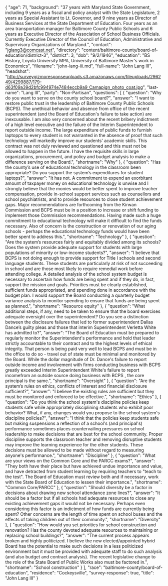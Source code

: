 {
  "age": 71,
  "background": "37 years with Maryland State Government, including 9 years as a fiscal and policy analyst with the State Legislature, 2 years as Special Assistant to Lt. Governor, and 9 nine years as Director of Business Services at the State Department of Education. Four years as an area transportation manager for Baltimore County Public Schools and 6 years as Executive Director of the Association of School Business Officials. Currently Executive Director of the Council of Education, Administrative and Supervisory Organizations of Maryland.",
  "contact": "jglang3@comcast.net",
  "directory": "content/baltimore-county/board-of-education/district-3",
  "district": 3,
  "dob": "9/2/1946",
  "education": "BS History, Loyola University MPA, University of Baltimore Master's work in Economics",
  "filename": "john-lang-iii.md",
  "full-name": "John Lang III",
  "headshot": "http://surveygizmoresponseuploads.s3.amazonaws.com/fileuploads/296249/4299887/179-d63f09a39d2bfc994974e7484eccb9a9_Camapign_photo_coat.jpg",
  "last-name": "Lang III",
  "party": "Non-Partisan",
  "questions": [
    {
      "question": "Why do you want to serve on the county school board?",
      "answer": "I want to restore public trust in the leadership of Baltimore County Public Schools (BCPS). The unethical behavior and absence from office of the recent superintendent (and the Board of Education's failure to take action) are inexcusable. I am also very concerned about the recent bribery indictment of a high level executive and the failure of the Interim Superintendent to report outside income. The large expenditure of public funds to furnish laptopps to every student is not warranted in the absence of proof that such technology will markedly improve our students' academic skills. This contract was not duly reviewed and questioned and this must not be allowed to happen in the future. I have the requisite skills in large organizations, procurement, and policy and budget analysis to make a difference serving on the Board.",
      "shortname": "Why"
    },
    {
      "question": "Has the county’s use of educational technology in the classroom been appropriate? Do you support the system’s expenditures for student laptops?",
      "answer": "It has not. A commitment to expend an exorbitant amount of taxpayer money on educational technology is unwise and I strongly believe that the monies would be better spent to improve teacher compensation, provide in-school support services such as counsellors and school psychiatrists, and to provide resources to close student achievement gaps. Major recommendations are forthcoming from the Kirwan Commission and BCPS must be in a position to increase or shift funding to implement those Commission recommendations. Having made such a huge commitment to educational technology will make it difficult to find the funds necessary. Also of concern is the construction or renovation of our aging schools - perhaps the educational technology funds would have been better spent to address this.",
      "shortname": "Technology"
    },
    {
      "question": "Are the system’s resources fairly and equitably divided among its schools? Does the system provide adequate support for students with large populations of minority or low-income students?",
      "answer": "I believe that BCPS is not doing enough to provide support for Title I schools and second language students. These students are particularly at risk of not succeeding in school and are those most likely to require remedial work before attending college. A detailed analysis of the school system budget is necessary to ascertain how funds are being spent and if they do, in fact, support the mission and goals. Priorities must be clearly established, sufficient funds appropriated, and spending done in accordance with the budget plan. I would support the Board conducting a quarterly budget variance analysis to monitor spending to ensure that funds are being spent as planned.",
      "shortname": "Resource equity"
    },
    {
      "question": "What additional steps, if any, need to be taken to ensure that the board exercises adequate oversight over the superintendent? Do you see a distinction between the disclosure failures that led to former superintendent Dallas Dance’s guilty pleas and those that interim Superintendent Verletta White has admitted to?",
      "answer": "The Board of Education must be prepared to regularly monitor the Superintendent's performance and hold that leader strictly accountable to their contract and to the highest levels of ethical integrity. That person is being paid very well to lead BCPS and must be in the office to do so - travel out of state must be minimal and monitored by the Board. While the dollar magnitude of Dr. Dance's failure to report outside income and involvement with firms conducting business with BCPS greatly exceeded Interim Superintendent White's failure to report incomefrom an outside source doing business with BCPS , the core principal is the same.",
      "shortname": "Oversight"
    },
    {
      "question": "Are the system’s rules on ethics, conflicts of interest and financial disclosure sufficient?",
      "answer": "I believe the existing rules are sufficient but they must be monitored and enforced to be effective.",
      "shortname": "Ethics"
    },
    {
      "question": "Do you think the school system's discipline policies keep students safe while appropriately disciplining students who exhibit poor behavior? What, if any, changes would you propose to the school system's discipline policies?",
      "answer": "I think that the policies keep students safe but making suspensions a reflection of a school's (and principal's)  performance sometimes places countervailing pressures on school leadership to make decisions that are best for the school community. Proper discipline supports the classroom teacher and removing disruptive students may improve the learning experience for the other students. These decisions must be allowed to be made without regard to measuring anyone's performance.",
      "shortname": "Discipline"
    },
    {
      "question": "What are your views on the Common Core and the PARCC exams?",
      "answer": "They both have their place but have achieved undue importance and value, and have detracted from student learning by requiring teachers to \"teach to the test\". The Board of Education must review both and if necessary, work with the State Board of Education to lessen their importance.",
      "shortname": "Common Core/PARCC"
    },
    {
      "question": "Should diversity be a factor in decisions about drawing new school attendance zone lines?",
      "answer": "It should be a factor but if all schools had adequate resources to close any existing achievement gaps it would not be necessary. Perhaps even considering this factor is an indictment of how funds are currently being spent? Other concerns are the length of time spent on school buses and the effects of taking children out of their community.",
      "shortname": "Diversity"
    },
    {
      "question": "How would you set priorities for school construction and renovation? Has the county devoted adequate resources to maintaining or replacing school buildings?",
      "answer": "The current process appears broken and highly politicized. I believe the new elected/appointed hybrid Board has the potential to make such decisions in a less politicized environment but it must be provided with adequate staff to do such analysis (and also budget and contract analysis). The recent legislative change to the role of the State Board of Public Works also must be factored in.",
      "shortname": "School construction"
    }
  ],
  "race": "baltimore-county/board-of-education",
  "residence": "Cockeysville",
  "survey-response": true,
  "title": "John Lang III"
}

